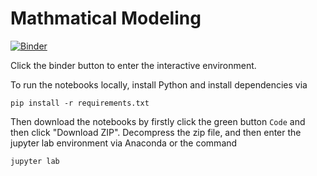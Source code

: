 # Mathmatical Modeling
[![Binder](https://mybinder.org/badge_logo.svg)](https://mybinder.org/v2/gh/liwt31/MathModel/HEAD)

Click the binder button to enter the interactive environment.

To run the notebooks locally, install Python and install dependencies via
```
pip install -r requirements.txt
```
Then download the notebooks by firstly click the green button `Code` and then click "Download ZIP".
Decompress the zip file, and then enter the jupyter lab environment via Anaconda or the command
```
jupyter lab
```